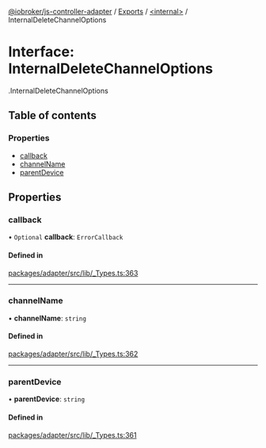 [@iobroker/js-controller-adapter](../README.md) / [Exports](../modules.md) / [<internal\>](../modules/internal_.md) / InternalDeleteChannelOptions

# Interface: InternalDeleteChannelOptions

[<internal>](../modules/internal_.md).InternalDeleteChannelOptions

## Table of contents

### Properties

- [callback](internal_.InternalDeleteChannelOptions.md#callback)
- [channelName](internal_.InternalDeleteChannelOptions.md#channelname)
- [parentDevice](internal_.InternalDeleteChannelOptions.md#parentdevice)

## Properties

### callback

• `Optional` **callback**: `ErrorCallback`

#### Defined in

[packages/adapter/src/lib/_Types.ts:363](https://github.com/ioBroker/ioBroker.js-controller/blob/0bbb8b76/packages/adapter/src/lib/_Types.ts#L363)

___

### channelName

• **channelName**: `string`

#### Defined in

[packages/adapter/src/lib/_Types.ts:362](https://github.com/ioBroker/ioBroker.js-controller/blob/0bbb8b76/packages/adapter/src/lib/_Types.ts#L362)

___

### parentDevice

• **parentDevice**: `string`

#### Defined in

[packages/adapter/src/lib/_Types.ts:361](https://github.com/ioBroker/ioBroker.js-controller/blob/0bbb8b76/packages/adapter/src/lib/_Types.ts#L361)
